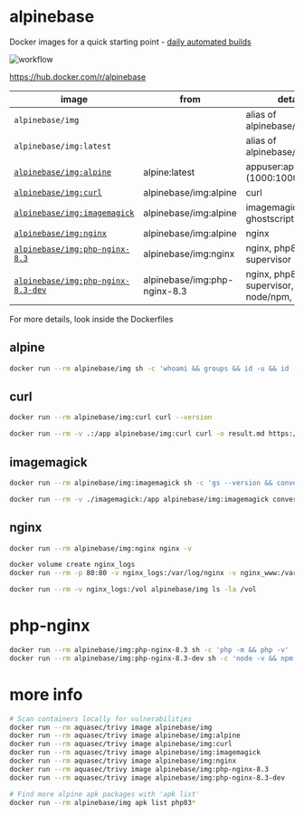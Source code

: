 # alpinebase

Docker images for a quick starting point - [daily automated builds](https://github.com/rboonzaijer/alpinebase/blob/main/.github/workflows/build-and-push-containers.yml)

![workflow](https://github.com/rboonzaijer/alpinebase/actions/workflows/auto-build-and-push.yml/badge.svg)

https://hub.docker.com/r/alpinebase

| image | from | details |
|-|-|-|
`alpinebase/img` | | alias of alpinebase/img:alpine |
`alpinebase/img:latest` | | alias of alpinebase/img:alpine |
[`alpinebase/img:alpine`](alpine/Dockerfile) | alpine:latest | appuser:appgroup (1000:1000) |
[`alpinebase/img:curl`](curl/Dockerfile) | alpinebase/img:alpine | curl |
[`alpinebase/img:imagemagick`](imagemagick/Dockerfile) | alpinebase/img:alpine | imagemagick, ghostscript |
[`alpinebase/img:nginx`](nginx/Dockerfile) | alpinebase/img:alpine | nginx |
[`alpinebase/img:php-nginx-8.3`](php-nginx/8.3/Dockerfile) | alpinebase/img:nginx | nginx, php8.3, supervisor |
[`alpinebase/img:php-nginx-8.3-dev`](php-nginx/8.3-dev/Dockerfile) | alpinebase/img:php-nginx-8.3 | nginx, php8.3, supervisor, node/npm, composer |

For more details, look inside the Dockerfiles

## alpine

```bash
docker run --rm alpinebase/img sh -c 'whoami && groups && id -u && id -g && pwd && ls -la'
```

## curl

```bash
docker run --rm alpinebase/img:curl curl --version
```

```bash
docker run --rm -v .:/app alpinebase/img:curl curl -o result.md https://raw.githubusercontent.com/rboonzaijer/alpinebase/main/README.md
```

## imagemagick

```bash
docker run --rm alpinebase/img:imagemagick sh -c 'gs --version && convert -version'
```

```bash
docker run --rm -v ./imagemagick:/app alpinebase/img:imagemagick convert logo.png target-logo.webp
```

## nginx

```bash
docker run --rm alpinebase/img:nginx nginx -v
```

```bash
docker volume create nginx_logs
docker run --rm -p 80:80 -v nginx_logs:/var/log/nginx -v nginx_www:/var/www/html alpinebase/img:nginx

docker run --rm -v nginx_logs:/vol alpinebase/img ls -la /vol
```

# php-nginx

```bash
docker run --rm alpinebase/img:php-nginx-8.3 sh -c 'php -m && php -v'
docker run --rm alpinebase/img:php-nginx-8.3-dev sh -c 'node -v && npm -v && composer diagnose'
```

# more info

```bash
# Scan containers locally for vulnerabilities
docker run --rm aquasec/trivy image alpinebase/img
docker run --rm aquasec/trivy image alpinebase/img:alpine
docker run --rm aquasec/trivy image alpinebase/img:curl
docker run --rm aquasec/trivy image alpinebase/img:imagemagick
docker run --rm aquasec/trivy image alpinebase/img:nginx
docker run --rm aquasec/trivy image alpinebase/img:php-nginx-8.3
docker run --rm aquasec/trivy image alpinebase/img:php-nginx-8.3-dev

# Find more alpine apk packages with 'apk list'
docker run --rm alpinebase/img apk list php83*
```
